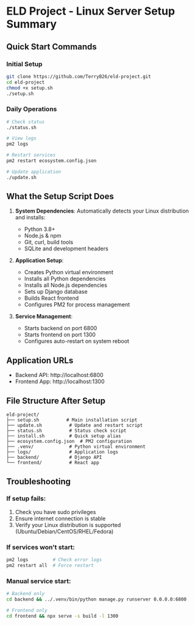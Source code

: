 # ELD Project - Linux Server Setup Summary

## Quick Start Commands

### Initial Setup
```bash
git clone https://github.com/TerryB26/eld-project.git
cd eld-project
chmod +x setup.sh
./setup.sh
```

### Daily Operations
```bash
# Check status
./status.sh

# View logs
pm2 logs

# Restart services  
pm2 restart ecosystem.config.json

# Update application
./update.sh
```

## What the Setup Script Does

1. **System Dependencies**: Automatically detects your Linux distribution and installs:
   - Python 3.8+
   - Node.js & npm
   - Git, curl, build tools
   - SQLite and development headers

2. **Application Setup**:
   - Creates Python virtual environment
   - Installs all Python dependencies
   - Installs all Node.js dependencies
   - Sets up Django database
   - Builds React frontend
   - Configures PM2 for process management

3. **Service Management**:
   - Starts backend on port 6800
   - Starts frontend on port 1300
   - Configures auto-restart on system reboot

## Application URLs
- Backend API: http://localhost:6800
- Frontend App: http://localhost:1300

## File Structure After Setup
```
eld-project/
├── setup.sh          # Main installation script
├── update.sh          # Update and restart script  
├── status.sh          # Status check script
├── install.sh         # Quick setup alias
├── ecosystem.config.json  # PM2 configuration
├── .venv/             # Python virtual environment
├── logs/              # Application logs
├── backend/           # Django API
└── frontend/          # React app
```

## Troubleshooting

### If setup fails:
1. Check you have sudo privileges
2. Ensure internet connection is stable
3. Verify your Linux distribution is supported (Ubuntu/Debian/CentOS/RHEL/Fedora)

### If services won't start:
```bash
pm2 logs         # Check error logs
pm2 restart all  # Force restart
```

### Manual service start:
```bash
# Backend only
cd backend && ../.venv/bin/python manage.py runserver 0.0.0.0:6800

# Frontend only  
cd frontend && npx serve -s build -l 1300
```
